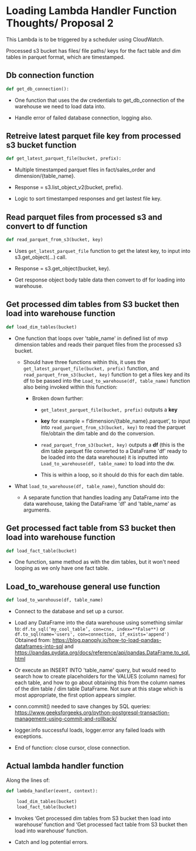 # Loading Lambda Handler Function Thoughts/ Proposal 2

This Lambda is to be triggered by a scheduler using CloudWatch.

Processed s3 bucket has files/ file paths/ keys for the fact table and dim tables in parquet format, which are timestamped.

## Db connection function

```python
def get_db_connection():
```

- One function that uses the dw credentials to get_db_connection of the warehouse we need to load data into.

- Handle error of failed database connection, logging also.

## Retreive latest parquet file key from processed s3 bucket function
```python
def get_latest_parquet_file(bucket, prefix):
```

- Multiple timestamped parquet files in fact/sales_order and dimension/{table_name}.

- Response = s3.list_object_v2(bucket, prefix).

- Logic to sort timestamped responses and get lastest file key.

## Read parquet files from processed s3 and convert to df function
```python
def read_parquet_from_s3(bucket, key)
```

- Uses `get_latest_parquet_file` function to get the latest key, to input into s3.get_object(...) call.

- Response = s3.get_object(bucket, key).

- Get response object body table data then convert to df for loading into warehouse.

## Get processed dim tables from S3 bucket then load into warehouse function
```python
def load_dim_tables(bucket)
```

- One function that loops over 'table_name' in defined list of mvp dimension tables and reads their parquet files from the processed s3 bucket.

    - Should have three functions within this, it uses the `get_latest_parquet_file(bucket, prefix)` function, and `read_parquet_from_s3(bucket, key)` function to get a files key and its df to be passed into the `Load_to_warehouse(df, table_name)` function also being invoked within this function:
        - Broken down further:

            - `get_latest_parquet_file(bucket, prefix)` outputs a **key**

            - **key** for example = f’dimension/{table_name}.parquet’, to input into `read_parquet_from_s3(bucket, key)` to read the parquet file/obtain the dim table and do the conversion.

            - `read_parquet_from_s3(bucket, key)` outputs a **df** (this is the dim table parquet file converted to a DataFrame 'df' ready to be loaded into the data warehouse) it is inputted into `Load_to_warehouse(df, table_name)` to load into the dw.

            - This is within a loop, so it should do this for each dim table. 


- What `load_to_warehouse(df, table_name)`, function should do:

    - A separate function that handles loading any DataFrame into the data warehouse, taking the DataFrame 'df' and 'table_name' as arguments.


## Get processed fact table from S3 bucket then load into warehouse function
```python
def load_fact_table(bucket)
```

- One function, same method as with the dim tables, but it won't need looping as we only have one fact table. 

## Load_to_warehouse general use function
```python
def load_to_warehouse(df, table_name)
```

- Connect to the database and set up a cursor.

- Load any DataFrame into the data warehouse using something similar to:
`df.to_sql(‘my_cool_table’, con=cnx, index=**False**)` or `df.to_sql(name='users', con=connection, if_exists='append')` Obtained from: https://blog.panoply.io/how-to-load-pandas-dataframes-into-sql and https://pandas.pydata.org/docs/reference/api/pandas.DataFrame.to_sql.html

- Or execute an INSERT INTO 'table_name' query, but would need to search how to create placeholders for the VALUES (column names) for each table, and how to go about obtaining this from the column names of the dim table / dim table DataFrame. Not sure at this stage which is most appropriate, the first option appears simpler.

- conn.commit() needed to save changes by SQL queries: https://www.geeksforgeeks.org/python-postgresql-transaction-management-using-commit-and-rollback/

- logger.info successful loads, logger.error any failed loads with exceptions.

- End of function: close cursor, close connection. 

## Actual lambda handler function
Along the lines of:
```python 
def lambda_handler(event, context):  

    load_dim_tables(bucket)  
    load_fact_table(bucket)
```
- Invokes ‘Get processed dim tables from S3 bucket then load into warehouse’ function and ‘Get processed fact table from S3 bucket then load into warehouse’ function.

- Catch and log potential errors.
